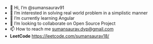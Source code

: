 - 👋 Hi, I’m @sumansaurav91
- 👀 I’m interested in solving real world problem in a simplistic manner
- 🌱 I’m currently learning Angular
- 💞️ I’m looking to collaborate on Open Source Project
- 📫 How to reach me sumansaurav.dyp@gmail.com
- **LeetCode** https://leetcode.com/sumansaurav18/

<!---
sumansaurav91/sumansaurav91 is a ✨ special ✨ repository because its `README.md` (this file) appears on your GitHub profile.
You can click the Preview link to take a look at your changes.
--->
